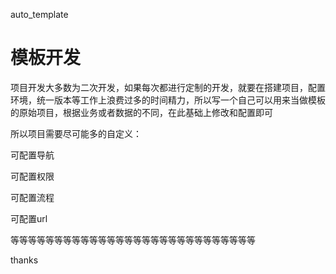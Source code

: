 auto_template
# 模板开发 #

项目开发大多数为二次开发，如果每次都进行定制的开发，就要在搭建项目，配置环境，统一版本等工作上浪费过多的时间精力，所以写一个自己可以用来当做模板的原始项目，根据业务或者数据的不同，在此基础上修改和配置即可

所以项目需要尽可能多的自定义：

可配置导航

可配置权限

可配置流程

可配置url

等等等等等等等等等等等等等等等等等等等等等等等等等等等等

thanks
